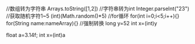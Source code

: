 //数组转为字符串
Arrays.toString([1,2])
//字符串转为int
Integer.parseInt("23")
//获取随机字符1~5
(int)(Math.random()*5)
//for循环
for(int i=0;i<5;i++){}
for(String name:nameArray){}
//强制转换
long y=52
int x=(int)y

float a=3.14f;
int x=(int)a